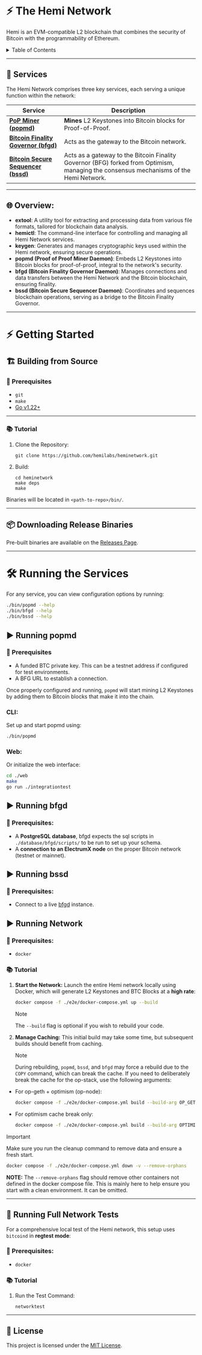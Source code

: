 # ⚡️ The Hemi Network

Hemi is an EVM-compatible L2 blockchain that combines the security of Bitcoin with the programmability of Ethereum.

<details>
  <summary> Table of Contents</summary>

- [⚡️ The Hemi Network](#️-the-hemi-network)
  - [🔧 Services](#-services)
  - [🌐 Overview:](#-overview)
- [⚡️ Getting Started](#️-getting-started)
  - [🏗 Building from Source](#-building-from-source)
    - [🏁 Prerequisites](#-prerequisites)
    - [📚 Tutorial](#-tutorial)
  - [📦 Downloading Release Binaries](#-downloading-release-binaries)
- [🛠 Running the Services](#-running-the-services)
  - [▶️ Running popmd](#️-running-popmd)
    - [🏁 Prerequisites](#-prerequisites-1)
    - [CLI:](#cli)
    - [Web:](#web)
  - [▶️ Running bfgd](#️-running-bfgd)
    - [🏁 Prerequisites:](#-prerequisites-2)
  - [▶️ Running bssd](#️-running-bssd)
    - [🏁 Prerequisites:](#-prerequisites-3)
  - [▶️ Running Network](#️-running-network)
    - [🏁 Prerequisites:](#-prerequisites-4)
    - [📚 Tutorial](#-tutorial-1)
  - [🧪 Running Full Network Tests](#-running-full-network-tests)
    - [🏁 Prerequisites:](#-prerequisites-5)
    - [📚 Tutorial](#-tutorial-2)
  - [📄 License](#-license)
</details>

---
## 🔧 Services

The Hemi Network comprises three key services, each serving a unique function within the network:

| Service | Description |
|---------|-------------|
| [**PoP Miner (popmd)**](https://github.com/hemilabs/heminetwork/blob/main/service/popm) | **Mines** L2 Keystones into Bitcoin blocks for Proof-of-Proof. |
| [**Bitcoin Finality Governor (bfgd)**](https://github.com/hemilabs/heminetwork/blob/main/service/bfg) | Acts as the gateway to the Bitcoin network. |
| [**Bitcoin Secure Sequencer (bssd)**](https://github.com/hemilabs/heminetwork/blob/main/service/bss) | Acts as a gateway to the Bitcoin Finality Governor (BFG) forked from Optimism, managing the consensus mechanisms of the Hemi Network.


---
## 🌐 Overview:

- **extool**: A utility tool for extracting and processing data from various file formats, tailored for blockchain data analysis.
- **hemictl**: The command-line interface for controlling and managing all Hemi Network services.
- **keygen**: Generates and manages cryptographic keys used within the Hemi network, ensuring secure operations.
- **popmd (Proof of Proof Miner Daemon)**: Embeds L2 Keystones into Bitcoin blocks for proof-of-proof, integral to the network's security.
- **bfgd (Bitcoin Finality Governor Daemon)**: Manages connections and data transfers between the Hemi Network and the Bitcoin blockchain, ensuring finality.
- **bssd (Bitcoin Secure Sequencer Daemon)**: Coordinates and sequences blockchain operations, serving as a bridge to the Bitcoin Finality Governor.


---

# ⚡️ Getting Started

## 🏗 Building from Source

### 🏁 Prerequisites

- `git`
- `make`
- [Go v1.22+](https://go.dev/dl/)

---

### 📚 Tutorial


1. Clone the Repository:
   ```shell
   git clone https://github.com/hemilabs/heminetwork.git
   ```
2. Build:
   ```shell
   cd heminetwork
   make deps
   make
   ```

Binaries will be located in `<path-to-repo>/bin/`.

---

## 📦 Downloading Release Binaries

Pre-built binaries are available on the [Releases Page](https://github.com/hemilabs/heminetwork/releases).

---

# 🛠 Running the Services

For any service, you can view configuration options by running:

```bash
./bin/popmd --help
./bin/bfgd --help
./bin/bssd --help
```

## ▶️ Running popmd

### 🏁 Prerequisites

- A funded BTC private key. This can be a testnet address if configured for test environments.
- A BFG URL to establish a connection.

Once properly configured and running, `popmd` will start mining L2 Keystones by adding them to Bitcoin blocks that make it into the chain.

### CLI:

Set up and start popmd using:

```bash
./bin/popmd
```

### Web:

Or initialize the web interface:

```bash
cd ./web
make
go run ./integrationtest
```


## ▶️ Running bfgd

### 🏁 Prerequisites:

- A **PostgreSQL database**, bfgd expects the sql scripts in `./database/bfgd/scripts/` to be run to set up your schema.
- A **connection to an ElectrumX node** on the proper Bitcoin network (testnet or mainnet).



## ▶️ Running bssd

### 🏁 Prerequisites:
-  Connect to a live [bfgd](#running-bfgd) instance.



## ▶️ Running Network

### 🏁 Prerequisites:

- `docker`
### 📚 Tutorial

1. **Start the Network:** Launch the entire Hemi network locally using Docker, which will generate L2 Keystones and BTC Blocks at a **high rate**:

   ```bash
   docker compose -f ./e2e/docker-compose.yml up --build
   ```

    > [!NOTE]
    > The `--build` flag is optional if you wish to rebuild your code.

1. **Manage Caching:**
   This initial build may take some time, but subsequent builds should benefit from caching.

     > [!NOTE]
    > During rebuilding, `popmd`, `bssd`, and `bfgd` may force a rebuild due to the `COPY` command, which can break the cache. If you need to deliberately break the cache for the op-stack, use the following arguments:

- For op-geth + optimism (op-node):
  ```bash
  docker compose -f ./e2e/docker-compose.yml build --build-arg OP_GETH_CACHE_BREAK="$(date)"
  ```

- For optimism cache break only:
  ```bash
  docker compose -f ./e2e/docker-compose.yml build --build-arg OPTIMISM_CACHE_BREAK="$(date)"
  ```

> [!IMPORTANT]
> Make sure you run the cleanup command to remove data and ensure a fresh start.
```bash
docker compose -f ./e2e/docker-compose.yml down -v --remove-orphans
```

**NOTE:** The `--remove-orphans` flag should remove other containers not defined
in the docker compose file. This is mainly here to help ensure you start with a
clean environment.  It can be omitted.

---

## 🧪 Running Full Network Tests

For a comprehensive local test of the Hemi network, this setup uses `bitcoind` in **regtest mode**:

### 🏁 Prerequisites:

- `docker`

### 📚 Tutorial

1. Run the Test Command:
   ```make
   networktest
   ```

---

## 📄 License

This project is licensed under the [MIT License](https://github.com/hemilabs/heminetwork/blob/main/LICENSE).
